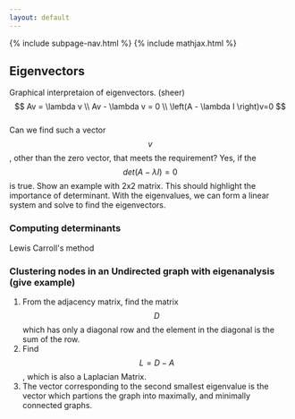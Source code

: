 ```yaml
---
layout: default
---
```

{% include subpage-nav.html %}
{% include mathjax.html %}

## Eigenvectors
Graphical interpretaion of eigenvectors. (sheer)    
$$ Av = \lambda v \\
   Av - \lambda v = 0 \\
   \left(A - \lambda I \right)v=0
$$    
Can we find such a vector $$v$$, other than the zero vector, that meets the requirement? Yes, if the $$det\left(A-\lambda I\right) = 0$$ is true. Show an example with 2x2 matrix. This should highlight the importance of determinant. With the eigenvalues, we can form a linear system and solve to find the eigenvectors.
### Computing determinants
Lewis Carroll's method

### Clustering nodes in an Undirected graph with eigenanalysis (give example)
1. From the adjacency matrix, find the matrix $$ D $$ which has only a diagonal row and the element in the diagonal is the sum of the row.
2. Find $$ L = D-A$$, which is also a Laplacian Matrix.
3. The vector corresponding to the second smallest eigenvalue is the vector which partions the graph into maximally, and minimally connected graphs.